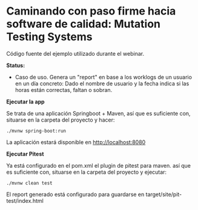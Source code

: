 # Caminando con paso firme hacia software de calidad: **Mutation Testing Systems**

Código fuente del ejemplo utilizado durante el webinar.

**Status:**
* Caso de uso. Genera un "report" en base a los worklogs de un usuario en un día concreto: Dado el nombre de usuario y la fecha indica si las horas están correctas, faltan o sobran.

**Ejecutar la app**

Se trata de una aplicación Springboot + Maven, así que es suficiente con, situarse en la carpeta del proyecto y hacer:

```./mvnw spring-boot:run```

La aplicación estará disponible en [http://localhost:8080](http://localhost:8080)

**Ejecutar Pitest**

Ya está configurado en el pom.xml el plugin de pitest para maven. así que es suficiente con, situarse en la carpeta del proyecto y ejecutar:

```./mvnw clean test```

El report generado está configurado para guardarse en target/site/pit-test/index.html